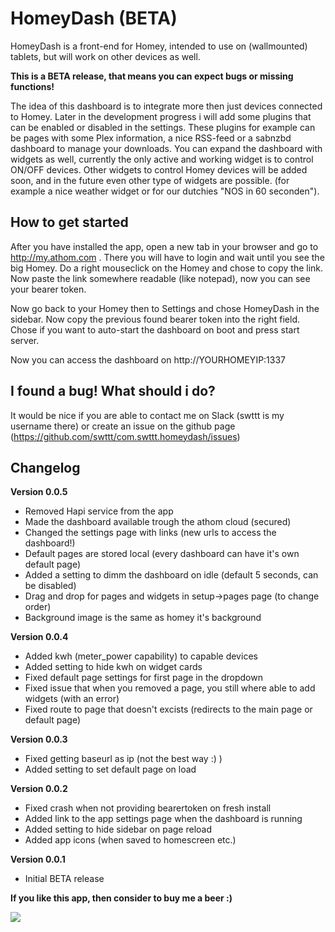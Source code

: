 # HomeyDash (BETA)
HomeyDash is a front-end for Homey, intended to use on (wallmounted) tablets, but will work on other devices as well.

**This is a BETA release, that means you can expect bugs or missing functions!**

The idea of this dashboard is to integrate more then just devices connected to Homey. Later in the development progress i will add some plugins that can be enabled or disabled in the settings. These plugins for example can be pages with some Plex information, a nice RSS-feed or a sabnzbd dashboard to manage your downloads.
You can expand the dashboard with widgets as well, currently the only active and working widget is to control ON/OFF devices. Other widgets to control Homey devices will be added soon, and in the future even other type of widgets are possible. (for example a nice weather widget or for our dutchies "NOS in 60 seconden").

## How to get started
After you have installed the app, open a new tab in your browser and go to http://my.athom.com . There you will have to login and wait until you see the big Homey. Do a right mouseclick on the Homey and chose to copy the link. Now paste the link somewhere readable (like notepad), now you can see your bearer token.

Now go back to your Homey then to Settings and chose HomeyDash in the sidebar. Now copy the previous found bearer token into the right field. Chose if you want to auto-start the dashboard on boot and press start server.

Now you can access the dashboard on http://YOURHOMEYIP:1337

## I found a bug! What should i do?
It would be nice if you are able to contact me on Slack (swttt is my username there) or create an issue on the github page (https://github.com/swttt/com.swttt.homeydash/issues)

## Changelog

**Version 0.0.5**
- Removed Hapi service from the app
- Made the dashboard available trough the athom cloud (secured)
- Changed the settings page with links (new urls to access the dashboard!)
- Default pages are stored local (every dashboard can have it's own default page)
- Added a setting to dimm the dashboard on idle (default 5 seconds, can be disabled)
- Drag and drop for pages and widgets in setup->pages page (to change order)
- Background image is the same as homey it's background



**Version 0.0.4**

- Added kwh (meter_power capability) to capable devices
- Added setting to hide kwh on widget cards
- Fixed default page settings for first page in the dropdown
- Fixed issue that when you removed a page, you still where able to add widgets (with an error)
- Fixed route to page that doesn't excists (redirects to the main page or default page)

**Version 0.0.3**

- Fixed getting baseurl as ip (not the best way :) )
- Added setting to set default page on load


**Version 0.0.2**

- Fixed crash when not providing bearertoken on fresh install
- Added link to the app settings page when the dashboard is running
- Added setting to hide sidebar on page reload
- Added app icons (when saved to homescreen etc.)

**Version 0.0.1**

- Initial BETA release





**If you like this app, then consider to buy me a beer :)**

[![](https://www.paypalobjects.com/en_US/i/btn/btn_donateCC_LG.gif)](https://www.paypal.com/cgi-bin/webscr?cmd=_s-xclick&hosted_button_id=TAZANTFTCH3DJ)
